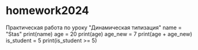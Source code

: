 # homework2024
Практическая работа по уроку "Динамическая типизация"
name = "Stas"
print(name)
age = 20
print(age)
age_new = 7
print(age + age_new)
is_student = 5
print(is_student >= 5)
